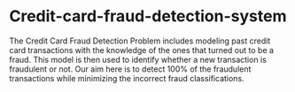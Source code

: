 # Credit-card-fraud-detection-system
The Credit Card Fraud Detection Problem includes modeling past credit card transactions with  the knowledge of the ones that turned out to be a fraud. This model is then used to identify  whether a new transaction is fraudulent or not. Our aim here is to detect 100% of the  fraudulent transactions while minimizing the incorrect fraud classifications.
